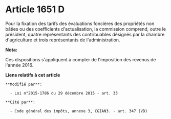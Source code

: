 # Article 1651 D

Pour la fixation des tarifs des évaluations foncières des propriétés non bâties ou des coefficients d'actualisation, la
commission comprend, outre le président, quatre représentants des contribuables désignés par la chambre d'agriculture et
trois représentants de l'administration.

**Nota:**

Ces dispositions s'appliquent à compter de l'imposition des revenus de l'année 2016.

**Liens relatifs à cet article**

	**Modifié par**:

	  - Loi n°2015-1786 du 29 décembre 2015 - art. 33

	**Cité par**:

	  - Code général des impôts, annexe 3, CGIAN3. - art. 347 (VD)
